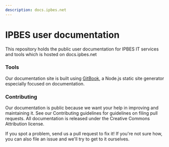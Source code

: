 ```yaml
---
description: docs.ipbes.net
---
```


# IPBES user documentation

This repository holds the public user documentation for IPBES IT services and tools which is hosted on docs.ipbes.net

### Tools

Our documentation site is built using [GitBook](https://github.com/GitbookIO/gitbook/), a Node.js static site generator especially focused on documentation. 

### Contributing

Our documentation is public because we want your help in improving and maintaining it. See our Contributing guidelines for guidelines on filing pull requests. All documentation is released under the Creative Commons Attribution license.

If you spot a problem, send us a pull request to fix it! If you're not sure how, you can also file an issue and we'll try to get to it ourselves.





